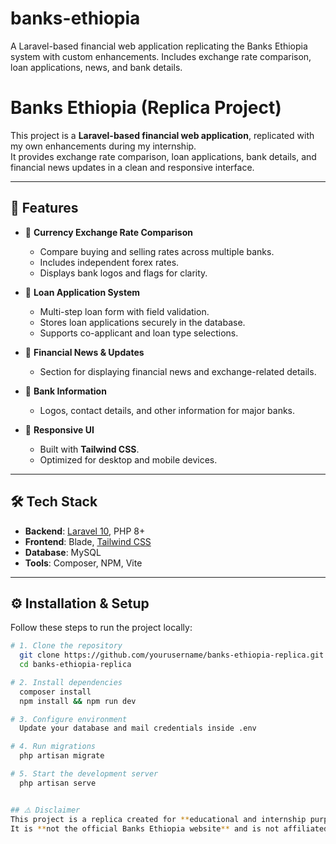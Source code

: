 # banks-ethiopia
A Laravel-based financial web application replicating the Banks Ethiopia system with custom enhancements. Includes exchange rate comparison, loan applications, news, and bank details.

# Banks Ethiopia (Replica Project)

This project is a **Laravel-based financial web application**, replicated with my own enhancements during my internship.  
It provides exchange rate comparison, loan applications, bank details, and financial news updates in a clean and responsive interface.

---

## 🚀 Features

- 💱 **Currency Exchange Rate Comparison**
  - Compare buying and selling rates across multiple banks.
  - Includes independent forex rates.
  - Displays bank logos and flags for clarity.

- 🏦 **Loan Application System**
  - Multi-step loan form with field validation.
  - Stores loan applications securely in the database.
  - Supports co-applicant and loan type selections.

- 📰 **Financial News & Updates**
  - Section for displaying financial news and exchange-related details.

- 📢 **Bank Information**
  - Logos, contact details, and other information for major banks.

- 🎨 **Responsive UI**
  - Built with **Tailwind CSS**.
  - Optimized for desktop and mobile devices.

---

## 🛠 Tech Stack

- **Backend**: [Laravel 10](https://laravel.com/), PHP 8+
- **Frontend**: Blade, [Tailwind CSS](https://tailwindcss.com/)
- **Database**: MySQL
- **Tools**: Composer, NPM, Vite

---

## ⚙️ Installation & Setup

Follow these steps to run the project locally:

```bash
# 1. Clone the repository
  git clone https://github.com/yourusername/banks-ethiopia-replica.git
  cd banks-ethiopia-replica

# 2. Install dependencies
  composer install
  npm install && npm run dev

# 3. Configure environment
  Update your database and mail credentials inside .env

# 4. Run migrations
  php artisan migrate

# 5. Start the development server
  php artisan serve


## ⚠️ Disclaimer
This project is a replica created for **educational and internship purposes only**.  
It is **not the official Banks Ethiopia website** and is not affiliated with Addis Software PLC or any financial institution.

